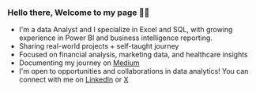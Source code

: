 ### Hello there, Welcome to my page 🧑‍💻

- I'm a data Analyst and I specialize in Excel and SQL, with growing experience in Power BI and business intelligence reporting.
- Sharing real-world projects + self-taught journey
- Focused on financial analysis, marketing data, and healthcare insights
- Documenting my journey on [Medium](https://medium.com/@adeyemilucie)
- I'm open to opportunities and collaborations in data analytics!
 You can connect with me on [LinkedIn](www.linkedin.com/in/adeyemilucy) or [X](https://x.com/mamazfavourite)
